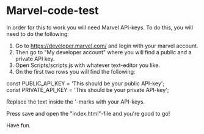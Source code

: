 # Marvel-code-test

In order for this to work you will need Marvel API-keys. 
To do this, you will need to do the following: 

1. Go to https://developer.marvel.com/ and login with your marvel account.   
2. Then go to "My developer account" where you will find a public and a private API key.
3. Open Scripts/scripts.js with whatever text-editor you like. 
4. On the first two rows you will find the following: 

const PUBLIC_API_KEY = 'This should be your public API-key';\
const PRIVATE_API_KEY = 'This should be your private API-key';

Replace the text inside the '-marks with your API-keys. 

Press save and open the "index.html"-file and you're good to go!

Have fun.
